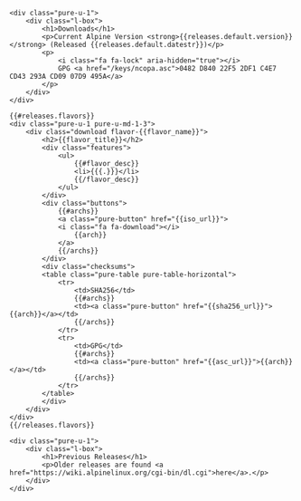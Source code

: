<div class="pure-g">

    <div class="pure-u-1">
        <div class="l-box">
            <h1>Downloads</h1>
            <p>Current Alpine Version <strong>{{releases.default.version}}</strong> (Released {{releases.default.datestr}})</p>
            <p>
                <i class="fa fa-lock" aria-hidden="true"></i>
                GPG <a href="/keys/ncopa.asc">0482 D840 22F5 2DF1 C4E7 CD43 293A CD09 07D9 495A</a>
            </p>
        </div>
    </div>

    {{#releases.flavors}}
    <div class="pure-u-1 pure-u-md-1-3">
        <div class="download flavor-{{flavor_name}}">
            <h2>{{flavor_title}}</h2>
            <div class="features">
                <ul>
                    {{#flavor_desc}}
                    <li>{{{.}}}</li>
                    {{/flavor_desc}}
                </ul>
            </div>
            <div class="buttons">
                {{#archs}}
                <a class="pure-button" href="{{iso_url}}">
    	        <i class="fa fa-download"></i>
                    {{arch}}
                </a>
                {{/archs}}
            </div>
            <div class="checksums">
            <table class="pure-table pure-table-horizontal">
                <tr>
                    <td>SHA256</td>
                    {{#archs}}
                    <td><a class="pure-button" href="{{sha256_url}}">{{arch}}</a></td>
                    {{/archs}}
                </tr>
                <tr>
                    <td>GPG</td>
                    {{#archs}}
                    <td><a class="pure-button" href="{{asc_url}}">{{arch}}</a></td>
                    {{/archs}}
                </tr>
            </table>
            </div>
        </div>
    </div>
    {{/releases.flavors}}

    <div class="pure-u-1">
        <div class="l-box">
            <h1>Previous Releases</h1>
            <p>Older releases are found <a href="https://wiki.alpinelinux.org/cgi-bin/dl.cgi">here</a>.</p>
        </div>
    </div>

</div> <!-- end download -->
